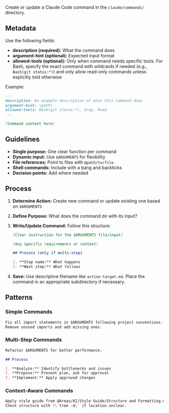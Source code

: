 Create or update a Claude Code command in the `claude/commands/` directory.

## Metadata

Use the following fields:

- **description (required):** What the command does
- **argument-hint (optional):** Expected input format
- **allowed-tools (optional):** Only when command needs specific tools. For Bash, specify the exact command with wildcards if needed (e.g., `Bash(git status:*)`) and only allow read-only commands unless explicitly told otherwise

Example:

```markdown
---
description: An example description of what this command does
argument-hint: <path>
allowed-tools: Bash(git status:*), Grep, Read
---

[Command content here]
```

## Guidelines

- **Single purpose:** One clear function per command
- **Dynamic input:** Use `$ARGUMENTS` for flexibility
- **File references:** Point to files with `@path/to/file`
- **Shell commands:** Include with a bang and backticks
- **Decision points:** Add where needed

## Process

1. **Determine Action:** Create new command or update existing one based on `$ARGUMENTS`
2. **Define Purpose:** What does the command do with its input?
3. **Write/Update Command:** Follow this structure:

   ```markdown
   [Clear instruction for the $ARGUMENTS file/input]

   [Any specific requirements or context]

   ## Process (only if multi-step)

   1. **Step name:** What happens
   2. **Next step:** What follows
   ```

4. **Save:** Use descriptive filename like `action-target.md`. Place the command in an appropriate subdirectory if necessary.

## Patterns

### Simple Commands

```markdown
Fix all import statements in $ARGUMENTS following project conventions.
Remove unused imports and add missing ones.
```

### Multi-Step Commands

```markdown
Refactor $ARGUMENTS for better performance.

## Process

1. **Analyze:** Identify bottlenecks and issues
2. **Propose:** Present plan, ask for approval
3. **Implement:** Apply approved changes
```

### Context-Aware Commands

```markdown
Apply style guide from @Areas/AI/Style Guide/Structure and Formatting.md to $ARGUMENTS.
Check structure with !\`tree -d\` if location unclear.
```
